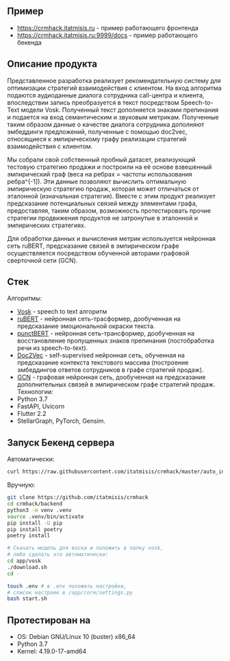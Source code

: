 ## Пример
- https://crmhack.itatmisis.ru - пример работающего фронтенда
- https://crmhack.itatmisis.ru:9999/docs - пример работающего бекенда

## Описание продукта

Представленное разработка реализует рекомендательную систему для оптимизации стратегий взаимодействия с клиентом. На вход алгоритма подаются аудиоданные диалога сотрудника call-центра и клиента, впоследствии запись преобразуется в текст посредством Speech-to-Text модели Vosk. Полученный текст дополняется знаками препинания и подается на вход семантическим и звуковым метрикам. Полученные таким образом данные о качестве диалога сотрудника дополняют эмбеддинги предложений, полученные с помощью doc2vec, относящиеся к эмпирическому графу реализации стратегий взаимодействия с клиентом. 

Мы собрали свой собственный пробный датасет, реализующий тестовую стратегию продажи и построили на её основе взвешенный эмпирический граф (веса на ребрах = частоты использования ребра^{-1]). Эти данные позволяют вычислить оптимальную эмпирическую стратегию продаж, которая может отличаться от эталонной (изначальная стратегия). Вместе с этим продукт реализует предсказание потенциальных связей между элементами графа, предоставляя, таким образом, возможность протестировать прочие стратегии продвижения продуктов не затронутые в эталонной и эмпирических стратегиях.  

Для обработки данных и вычисления метрик используется нейронная сеть ruBERT, предсказание связей в эмпирическом графе осуществляется посредством обученной авторами графовой сверточной сети (GCN).     

## Стек 
Алгоритмы:
- [Vosk](https://alphacephei.com/vosk/) - speech to text алгоритм
- [ruBERT](http://docs.deeppavlov.ai/en/master/features/models/bert.html) - нейронная сеть-трасформер, дообученная на предсказание эмоциональной окраски текста.
- [punctBERT]() - нейронная сеть-трансформер, дообученная на восстановление пропущенных знаков препинания (постобработка речи из speech-to-text).
- [Doc2Vec](https://radimrehurek.com/gensim/models/doc2vec.html) - self-supervised нейронная сеть, обученная на предсказание контекста текстового массива (построение эмбеддингов ответов сотрудников в графе стратегий продаж). 
- [GCN](https://github.com/tkipf/gcn) - графовая нейронная сеть, дообученная на предсказание дополнительных связей в эмпирическом графе стратегий продаж. 
Технологии:
- Python 3.7
- FastAPI, Uvicorn
- Flutter 2.2
- StellarGraph, PyTorch, Gensim.

## Запуск Бекенд сервера
Автоматически:
``` bash
curl https://raw.githubusercontent.com/itatmisis/crmhack/master/auto_install.sh | sh
```
Вручную:
``` bash
git clone https://github.com/itatmisis/crmhack
cd crmhack/backend
python3 -m venv .venv
source .venv/bin/activate
pip install -U pip
pip install poetry
poetry install

# Скачать модель для воска и положить в папку vosk, 
# либо сделать это автоматически:
cd app/vosk
./download.sh
cd -

touch .env # в .env положить настройки,
# список настроек в /app/core/settings.py
bash start.sh
```
## Протестирован на
- OS: Debian GNU/Linux 10 (buster) x86_64
- Python 3.7
- Kernel: 4.19.0-17-amd64 

